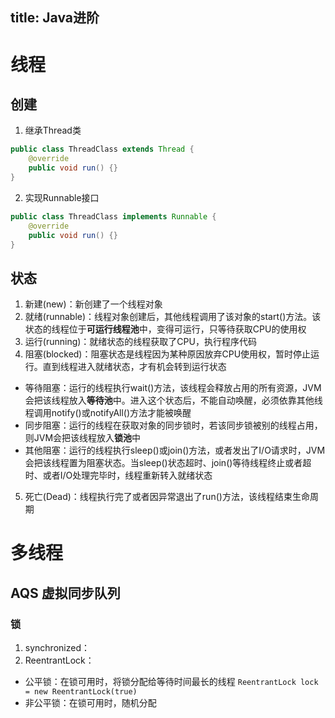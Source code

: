 title: Java进阶
---

# 线程
## 创建
1. 继承Thread类
```java
public class ThreadClass extends Thread {
    @override
    public void run() {}
}
```
2. 实现Runnable接口
```java
public class ThreadClass implements Runnable {
    @override
    public void run() {}
}
```

## 状态
1. 新建(new)：新创建了一个线程对象
2. 就绪(runnable)：线程对象创建后，其他线程调用了该对象的start()方法。该状态的线程位于**可运行线程池**中，变得可运行，只等待获取CPU的使用权
3. 运行(running)：就绪状态的线程获取了CPU，执行程序代码
4. 阻塞(blocked)：阻塞状态是线程因为某种原因放弃CPU使用权，暂时停止运行。直到线程进入就绪状态，才有机会转到运行状态
  - 等待阻塞：运行的线程执行wait()方法，该线程会释放占用的所有资源，JVM会把该线程放入**等待池**中。进入这个状态后，不能自动唤醒，必须依靠其他线程调用notify()或notifyAll()方法才能被唤醒
  - 同步阻塞：运行的线程在获取对象的同步锁时，若该同步锁被别的线程占用，则JVM会把该线程放入**锁池**中
  - 其他阻塞：运行的线程执行sleep()或join()方法，或者发出了I/O请求时，JVM会把该线程置为阻塞状态。当sleep()状态超时、join()等待线程终止或者超时、或者I/O处理完毕时，线程重新转入就绪状态
5. 死亡(Dead)：线程执行完了或者因异常退出了run()方法，该线程结束生命周期

# 多线程
## AQS 虚拟同步队列
### 锁
1. synchronized：
2. ReentrantLock：
  - 公平锁：在锁可用时，将锁分配给等待时间最长的线程
  `ReentrantLock lock = new ReentrantLock(true)`
  - 非公平锁：在锁可用时，随机分配